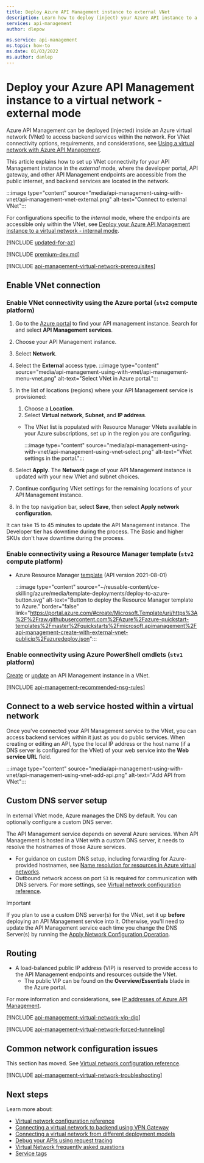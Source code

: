 ```yaml
---
title: Deploy Azure API Management instance to external VNet
description: Learn how to deploy (inject) your Azure API instance to a virtual network in external mode and access API backends through it.
services: api-management
author: dlepow

ms.service: api-management
ms.topic: how-to
ms.date: 01/03/2022
ms.author: danlep
---
```

# Deploy your Azure API Management instance to a virtual network - external mode

Azure API Management can be deployed (injected) inside an Azure virtual network (VNet) to access backend services within the network. For VNet connectivity options, requirements, and considerations, see [Using a virtual network with Azure API Management](virtual-network-concepts.md).

This article explains how to set up VNet connectivity for your API Management instance in the *external* mode, where the developer portal, API gateway, and other API Management endpoints are accessible from the public internet, and backend services are located in the network. 

:::image type="content" source="media/api-management-using-with-vnet/api-management-vnet-external.png" alt-text="Connect to external VNet":::

For configurations specific to the *internal* mode, where the endpoints are accessible only within the VNet, see [Deploy your Azure API Management instance to a virtual network - internal mode](./api-management-using-with-internal-vnet.md). 

[!INCLUDE [updated-for-az](../../includes/updated-for-az.md)]

[!INCLUDE [premium-dev.md](../../includes/api-management-availability-premium-dev.md)]

[!INCLUDE [api-management-virtual-network-prerequisites](../../includes/api-management-virtual-network-prerequisites.md)]

## Enable VNet connection

### Enable VNet connectivity using the Azure portal (`stv2` compute platform)

1. Go to the [Azure portal](https://portal.azure.com) to find your API management instance. Search for and select **API Management services**.
1. Choose your API Management instance.
1. Select **Network**.
1. Select the **External** access type.
    :::image type="content" source="media/api-management-using-with-vnet/api-management-menu-vnet.png" alt-text="Select VNet in Azure portal.":::

1. In the list of locations (regions) where your API Management service is provisioned: 
    1. Choose a **Location**.
    1. Select **Virtual network**, **Subnet**, and **IP address**. 
    * The VNet list is populated with Resource Manager VNets available in your Azure subscriptions, set up in the region you are configuring.

        :::image type="content" source="media/api-management-using-with-vnet/api-management-using-vnet-select.png" alt-text="VNet settings in the portal.":::

1. Select **Apply**. The **Network** page of your API Management instance is updated with your new VNet and subnet choices.

1. Continue configuring VNet settings for the remaining locations of your API Management instance.

7. In the top navigation bar, select **Save**, then select **Apply network configuration**.

It can take 15 to 45 minutes to update the API Management instance. The Developer tier has downtime during the process. The Basic and higher SKUs don't have downtime during the process. 

### Enable connectivity using a Resource Manager template (`stv2` compute platform)

* Azure Resource Manager [template](https://github.com/Azure/azure-quickstart-templates/tree/master/quickstarts/microsoft.apimanagement/api-management-create-with-external-vnet-publicip) (API version 2021-08-01)

     :::image type="content" source="~/reusable-content/ce-skilling/azure/media/template-deployments/deploy-to-azure-button.svg" alt-text="Button to deploy the Resource Manager template to Azure." border="false" link="https://portal.azure.com/#create/Microsoft.Template/uri/https%3A%2F%2Fraw.githubusercontent.com%2FAzure%2Fazure-quickstart-templates%2Fmaster%2Fquickstarts%2Fmicrosoft.apimanagement%2Fapi-management-create-with-external-vnet-publicip%2Fazuredeploy.json":::


### Enable connectivity using Azure PowerShell cmdlets (`stv1` platform)

[Create](/powershell/module/az.apimanagement/new-azapimanagement) or [update](/powershell/module/az.apimanagement/update-azapimanagementregion) an API Management instance in a VNet.

[!INCLUDE [api-management-recommended-nsg-rules](../../includes/api-management-recommended-nsg-rules.md)]

## Connect to a web service hosted within a virtual network
Once you've connected your API Management service to the VNet, you can access backend services within it just as you do public services. When creating or editing an API, type the local IP address or the host name (if a DNS server is configured for the VNet) of your web service into the **Web service URL** field.

:::image type="content" source="media/api-management-using-with-vnet/api-management-using-vnet-add-api.png" alt-text="Add API from VNet":::

## Custom DNS server setup 
In external VNet mode, Azure manages the DNS by default. You can optionally configure a custom DNS server. 

The API Management service depends on several Azure services. When API Management is hosted in a VNet with a custom DNS server, it needs to resolve the hostnames of those Azure services.  
* For guidance on custom DNS setup, including forwarding for Azure-provided hostnames, see [Name resolution for resources in Azure virtual networks](../virtual-network/virtual-networks-name-resolution-for-vms-and-role-instances.md#name-resolution-that-uses-your-own-dns-server).  
* Outbound network access on port `53` is required for communication with DNS servers. For more settings, see [Virtual network configuration reference](virtual-network-reference.md).

> [!IMPORTANT] 
> If you plan to use a custom DNS server(s) for the VNet, set it up **before** deploying an API Management service into it. Otherwise, you'll need to update the API Management service each time you change the DNS Server(s) by running the [Apply Network Configuration Operation](/rest/api/apimanagement/current-ga/api-management-service/apply-network-configuration-updates).


## Routing

+ A load-balanced public IP address (VIP) is reserved to provide access to the API Management endpoints and resources outside the VNet.
  + The public VIP can be found on the **Overview/Essentials** blade in the Azure portal.

For more information and considerations, see [IP addresses of Azure API Management](api-management-howto-ip-addresses.md#ip-addresses-of-api-management-service-in-vnet).

[!INCLUDE [api-management-virtual-network-vip-dip](../../includes/api-management-virtual-network-vip-dip.md)]

[!INCLUDE [api-management-virtual-network-forced-tunneling](../../includes/api-management-virtual-network-forced-tunneling.md)]

## <a name="network-configuration-issues"> </a>Common network configuration issues

This section has moved. See [Virtual network configuration reference](virtual-network-reference.md).

[!INCLUDE [api-management-virtual-network-troubleshooting](../../includes/api-management-virtual-network-troubleshooting.md)]

## Next steps

Learn more about:

* [Virtual network configuration reference](virtual-network-reference.md)
* [Connecting a virtual network to backend using VPN Gateway](../vpn-gateway/design.md#s2smulti)
* [Connecting a virtual network from different deployment models](../vpn-gateway/vpn-gateway-connect-different-deployment-models-powershell.md)
* [Debug your APIs using request tracing](api-management-howto-api-inspector.md)
* [Virtual Network frequently asked questions](../virtual-network/virtual-networks-faq.md)
* [Service tags](../virtual-network/network-security-groups-overview.md#service-tags)

[api-management-using-vnet-menu]: ./media/api-management-using-with-vnet/api-management-menu-vnet.png
[api-management-setup-vpn-select]: ./media/api-management-using-with-vnet/api-management-using-vnet-select.png
[api-management-setup-vpn-add-api]: ./media/api-management-using-with-vnet/api-management-using-vnet-add-api.png
[api-management-vnet-public]: ./media/api-management-using-with-vnet/api-management-vnet-external.png

[Enable VPN connections]: #enable-vpn
[Connect to a web service behind VPN]: #connect-vpn
[Related content]: #related-content

[UDRs]: ../virtual-network/virtual-networks-udr-overview.md
[NetworkSecurityGroups]: ../virtual-network/network-security-groups-overview.md
[ServiceEndpoints]: ../virtual-network/virtual-network-service-endpoints-overview.md
[ServiceTags]: ../virtual-network/network-security-groups-overview.md#service-tags
